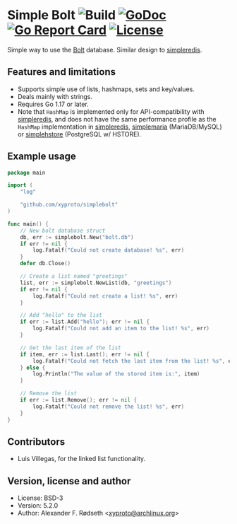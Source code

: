 # Simple Bolt ![Build](https://github.com/xyproto/simplebolt/workflows/Build/badge.svg) [![GoDoc](https://godoc.org/github.com/xyproto/simplebolt?status.svg)](http://godoc.org/github.com/xyproto/simplebolt) [![Go Report Card](https://goreportcard.com/badge/github.com/xyproto/simplebolt)](https://goreportcard.com/report/github.com/xyproto/simplebolt) [![License](https://img.shields.io/badge/license-MIT-green.svg?style=flat)](https://raw.githubusercontent.com/xyproto/simplebolt/main/LICENSE)

Simple way to use the [Bolt](https://github.com/coreos/bbolt) database. Similar design to [simpleredis](https://github.com/xyproto/simpleredis).

## Features and limitations

* Supports simple use of lists, hashmaps, sets and key/values.
* Deals mainly with strings.
* Requires Go 1.17 or later.
* Note that `HashMap` is implemented only for API-compatibility with [simpleredis](https://github.com/xyproto/simpleredis), and does not have the same performance profile as the `HashMap` implementation in [simpleredis](https://github.com/xyproto/simpleredis), [simplemaria](https://github.com/xyproto/simplemaria) (MariaDB/MySQL) or [simplehstore](https://github.com/xyproto/simplehstore) (PostgreSQL w/ HSTORE).

## Example usage

~~~go
package main

import (
    "log"

    "github.com/xyproto/simplebolt"
)

func main() {
    // New bolt database struct
    db, err := simplebolt.New("bolt.db")
    if err != nil {
        log.Fatalf("Could not create database! %s", err)
    }
    defer db.Close()

    // Create a list named "greetings"
    list, err := simplebolt.NewList(db, "greetings")
    if err != nil {
        log.Fatalf("Could not create a list! %s", err)
    }

    // Add "hello" to the list
    if err := list.Add("hello"); err != nil {
        log.Fatalf("Could not add an item to the list! %s", err)
    }

    // Get the last item of the list
    if item, err := list.Last(); err != nil {
        log.Fatalf("Could not fetch the last item from the list! %s", err)
    } else {
        log.Println("The value of the stored item is:", item)
    }

    // Remove the list
    if err := list.Remove(); err != nil {
        log.Fatalf("Could not remove the list! %s", err)
    }
}
~~~

## Contributors

* Luis Villegas, for the linked list functionality.

## Version, license and author

* License: BSD-3
* Version: 5.2.0
* Author: Alexander F. Rødseth &lt;xyproto@archlinux.org&gt;
